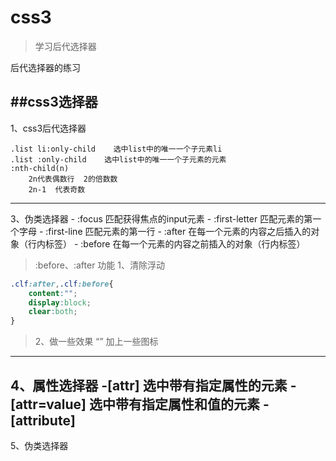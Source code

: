 # css3

>学习后代选择器

后代选择器的练习

##css3选择器
---------------------------------------------------------------------
1、css3后代选择器

	.list li:only-child    选中list中的唯一一个子元素li
	.list :only-child    选中list中的唯一一个子元素的元素
 	:nth-child(n)
      	2n代表偶数行  2的倍数数
      	2n-1  代表奇数
---------------------------------------------------------------------
3、伪类选择器
	- :focus   匹配获得焦点的input元素
	- :first-letter   匹配元素的第一个字母
	- :first-line    匹配元素的第一行
	- :after   在每一个元素的内容之后插入的对象（行内标签）
	- :before  在每一个元素的内容之前插入的对象（行内标签）

>:before、:after 功能
>1、清除浮动

```css
.clf:after,.clf:before{
	content:"";
	display:block;
	clear:both;
}
```
>2、做一些效果   “”  加上一些图标
-----------------------------------------------------------------------
4、属性选择器
-[attr] 选中带有指定属性的元素
-[attr=value]  选中带有指定属性和值的元素
-[attribute]
-----------------------------------------------------------------------
5、伪类选择器



